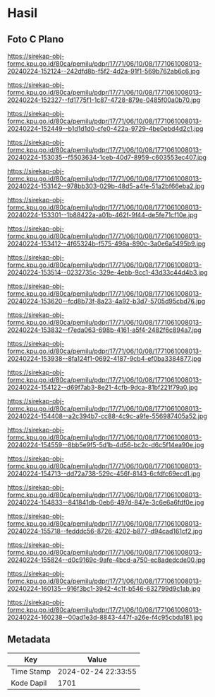 # Hasil

## Foto C Plano

https://sirekap-obj-formc.kpu.go.id/80ca/pemilu/pdpr/17/71/06/10/08/1771061008013-20240224-152124--242dfd8b-f5f2-4d2a-91f1-569b762ab6c6.jpg

https://sirekap-obj-formc.kpu.go.id/80ca/pemilu/pdpr/17/71/06/10/08/1771061008013-20240224-152327--fd1775f1-1c87-4728-879e-0485f00a0b70.jpg

https://sirekap-obj-formc.kpu.go.id/80ca/pemilu/pdpr/17/71/06/10/08/1771061008013-20240224-152449--b1d1d1d0-cfe0-422a-9729-4be0ebd4d2c1.jpg

https://sirekap-obj-formc.kpu.go.id/80ca/pemilu/pdpr/17/71/06/10/08/1771061008013-20240224-153035--f5503634-1ceb-40d7-8959-c603553ec407.jpg

https://sirekap-obj-formc.kpu.go.id/80ca/pemilu/pdpr/17/71/06/10/08/1771061008013-20240224-153142--978bb303-029b-48d5-a4fe-51a2bf66eba2.jpg

https://sirekap-obj-formc.kpu.go.id/80ca/pemilu/pdpr/17/71/06/10/08/1771061008013-20240224-153301--1b88422a-a01b-462f-9f44-de5fe71cf10e.jpg

https://sirekap-obj-formc.kpu.go.id/80ca/pemilu/pdpr/17/71/06/10/08/1771061008013-20240224-153412--4f65324b-f575-498a-890c-3a0e6a5495b9.jpg

https://sirekap-obj-formc.kpu.go.id/80ca/pemilu/pdpr/17/71/06/10/08/1771061008013-20240224-153514--0232735c-329e-4ebb-9cc1-43d33c44d4b3.jpg

https://sirekap-obj-formc.kpu.go.id/80ca/pemilu/pdpr/17/71/06/10/08/1771061008013-20240224-153620--fcd8b73f-8a23-4a92-b3d7-5705d95cbd76.jpg

https://sirekap-obj-formc.kpu.go.id/80ca/pemilu/pdpr/17/71/06/10/08/1771061008013-20240224-153832--f7eda063-698b-4161-a5f4-2482f6c894a7.jpg

https://sirekap-obj-formc.kpu.go.id/80ca/pemilu/pdpr/17/71/06/10/08/1771061008013-20240224-153938--8fa124f1-0692-4187-9cb4-ef0ba3384877.jpg

https://sirekap-obj-formc.kpu.go.id/80ca/pemilu/pdpr/17/71/06/10/08/1771061008013-20240224-154122--d69f7ab3-8e21-4cfb-9dca-81bf221f79a0.jpg

https://sirekap-obj-formc.kpu.go.id/80ca/pemilu/pdpr/17/71/06/10/08/1771061008013-20240224-154408--a2c394b7-cc88-4c9c-a9fe-556987405a52.jpg

https://sirekap-obj-formc.kpu.go.id/80ca/pemilu/pdpr/17/71/06/10/08/1771061008013-20240224-154559--8bb5e9f5-5d1b-4d56-bc2c-d6c5f14ea90e.jpg

https://sirekap-obj-formc.kpu.go.id/80ca/pemilu/pdpr/17/71/06/10/08/1771061008013-20240224-154713--dd72a738-529c-456f-8143-6cfdfc69ecd1.jpg

https://sirekap-obj-formc.kpu.go.id/80ca/pemilu/pdpr/17/71/06/10/08/1771061008013-20240224-154833--841841db-0eb6-497d-847e-3c6e6a6fdf0e.jpg

https://sirekap-obj-formc.kpu.go.id/80ca/pemilu/pdpr/17/71/06/10/08/1771061008013-20240224-155718--fedddc56-8726-4202-b877-d94cad161cf2.jpg

https://sirekap-obj-formc.kpu.go.id/80ca/pemilu/pdpr/17/71/06/10/08/1771061008013-20240224-155824--d0c9169c-9afe-4bcd-a750-ec8adedcde00.jpg

https://sirekap-obj-formc.kpu.go.id/80ca/pemilu/pdpr/17/71/06/10/08/1771061008013-20240224-160135--916f3bc1-3942-4c1f-b546-632799d9c1ab.jpg

https://sirekap-obj-formc.kpu.go.id/80ca/pemilu/pdpr/17/71/06/10/08/1771061008013-20240224-160238--00ad1e3d-8843-447f-a26e-f4c95cbda181.jpg


## Metadata

| Key        | Value               |
| ---------- | ------------------- |
| Time Stamp | 2024-02-24 22:33:55 |
| Kode Dapil | 1701                |




